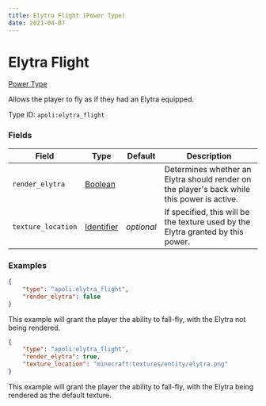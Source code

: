 ```yaml
---
title: Elytra Flight (Power Type)
date: 2021-04-07
---
```


# Elytra Flight

[Power Type](../power_types.md)

Allows the player to fly as if they had an Elytra equipped.

Type ID: `apoli:elytra_flight`


### Fields

Field  | Type | Default | Description
-------|------|---------|-------------
`render_elytra` | [Boolean](../data_types/boolean.md) |  | Determines whether an Elytra should render on the player's back while this power is active.
`texture_location` | [Identifier](../data_types/identifier.md) | _optional_ | If specified, this will be the texture used by the Elytra granted by this power.


### Examples

```json
{
    "type": "apoli:elytra_flight",
    "render_elytra": false
}
```

This example will grant the player the ability to fall-fly, with the Elytra not being rendered.
<br>

```json
{
    "type": "apoli:elytra_flight",
    "render_elytra": true,
    "texture_location": "minecraft:textures/entity/elytra.png"
}
```

This example will grant the player the ability to fall-fly, with the Elytra being rendered as the default texture.
